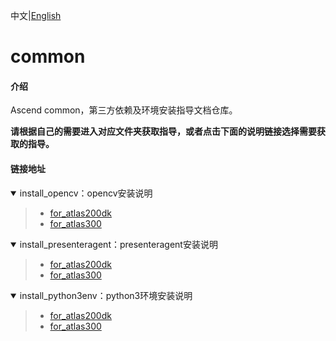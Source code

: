 中文|[English](README_EN.md)

# common

#### 介绍

Ascend common，第三方依赖及环境安装指导文档仓库。

**请根据自己的需要进入对应文件夹获取指导，或者点击下面的说明链接选择需要获取的指导。**

#### 链接地址


<details open><summary>install_opencv：opencv安装说明</summary><blockquote>

- [for_atlas200dk](https://gitee.com/ascend/common/tree/master/install_opencv/for_atlas200dk)  
- [for_atlas300](https://gitee.com/ascend/common/tree/master/install_opencv/for_atlas300)
</blockquote></details>  

<details open><summary>install_presenteragent：presenteragent安装说明</summary><blockquote>

- [for_atlas200dk](https://gitee.com/ascend/common/tree/master/install_presenteragent/for_atlas200dk)  
- [for_atlas300](https://gitee.com/ascend/common/tree/master/install_presenteragent/for_atlas300)
</blockquote></details>    

<details open><summary>install_python3env：python3环境安装说明</summary><blockquote>

- [for_atlas200dk](https://gitee.com/ascend/common/tree/master/install_python3env/for_atlas200dk)  
- [for_atlas300]()
</blockquote></details>  
